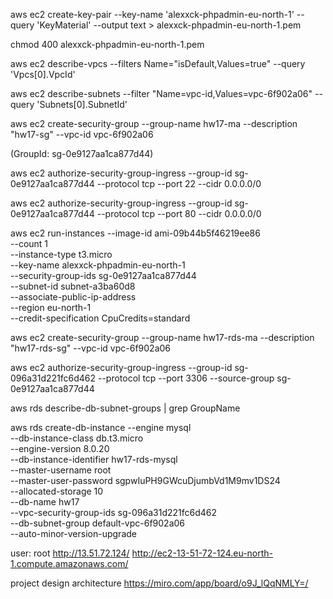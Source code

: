 aws ec2 create-key-pair --key-name 'alexxck-phpadmin-eu-north-1' --query 'KeyMaterial' --output text > alexxck-phpadmin-eu-north-1.pem

chmod 400 alexxck-phpadmin-eu-north-1.pem

aws ec2 describe-vpcs --filters Name="isDefault,Values=true" --query 'Vpcs[0].VpcId'

aws ec2 describe-subnets --filter "Name=vpc-id,Values=vpc-6f902a06" --query 'Subnets[0].SubnetId'

aws ec2 create-security-group --group-name hw17-ma --description "hw17-sg" --vpc-id vpc-6f902a06

(GroupId: sg-0e9127aa1ca877d44)

aws ec2 authorize-security-group-ingress --group-id sg-0e9127aa1ca877d44 --protocol tcp --port 22 --cidr 0.0.0.0/0

aws ec2 authorize-security-group-ingress --group-id sg-0e9127aa1ca877d44 --protocol tcp --port 80 --cidr 0.0.0.0/0

aws ec2 run-instances --image-id ami-09b44b5f46219ee86 \
--count 1 \
--instance-type t3.micro \
--key-name alexxck-phpadmin-eu-north-1 \
--security-group-ids sg-0e9127aa1ca877d44 \
--subnet-id subnet-a3ba60d8 \
--associate-public-ip-address \
--region eu-north-1 \
--credit-specification CpuCredits=standard

aws ec2 create-security-group --group-name hw17-rds-ma --description "hw17-rds-sg" --vpc-id vpc-6f902a06

aws ec2 authorize-security-group-ingress --group-id sg-096a31d221fc6d462 --protocol tcp --port 3306 --source-group sg-0e9127aa1ca877d44

aws rds describe-db-subnet-groups  | grep GroupName

aws rds create-db-instance --engine mysql \
--db-instance-class db.t3.micro \
--engine-version 8.0.20 \
--db-instance-identifier hw17-rds-mysql \
--master-username root \
--master-user-password sgpwIuPH9GWcuDjumbVd1M9mv1DS24 \
--allocated-storage 10 \
--db-name hw17 \
--vpc-security-group-ids sg-096a31d221fc6d462 \
--db-subnet-group default-vpc-6f902a06 \
--auto-minor-version-upgrade

user: root
http://13.51.72.124/
http://ec2-13-51-72-124.eu-north-1.compute.amazonaws.com/

project design architecture
https://miro.com/app/board/o9J_lQqNMLY=/